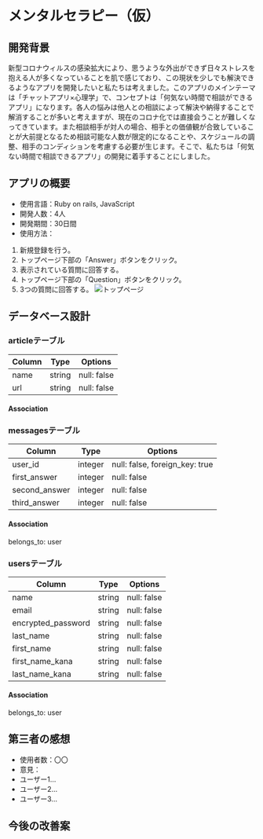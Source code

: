 # メンタルセラピー（仮）


## 開発背景

新型コロナウィルスの感染拡大により、思うような外出ができず日々ストレスを抱える人が多くなっていることを肌で感じており、この現状を少しでも解決できるようなアプリを開発したいと私たちは考えました。このアプリのメインテーマは「チャットアプリ×心理学」で、コンセプトは「何気ない時間で相談ができるアプリ」になります。各人の悩みは他人との相談によって解決や納得することで解消することが多いと考えますが、現在のコロナ化では直接会うことが難しくなってきています。また相談相手が対人の場合、相手との価値観が合致していることが大前提となるため相談可能な人数が限定的になることや、スケジュールの調整、相手のコンディションを考慮する必要が生じます。そこで、私たちは「何気ない時間で相談できるアプリ」の開発に着手することにしました。

## アプリの概要
- 使用言語：Ruby on rails, JavaScript 
- 開発人数：4人
- 開発期間：30日間
- 使用方法：
1. 新規登録を行う。
2. トップページ下部の「Answer」ボタンをクリック。
3. 表示されている質問に回答する。
4. トップページ下部の「Question」ボタンをクリック。
5. 3つの質問に回答する。
![トップページ](https://i.gyazo.com/b92f58e4d57ef23beb1aaddb19325348.jpg)

## データベース設計

### articleテーブル
|Column|Type|Options|
|------|----|-------|
|name|string|null: false|
|url|string|null: false|
#### Association

### messagesテーブル
|Column|Type|Options|
|------|----|-------|
|user_id|integer|null: false, foreign_key: true|
|first_answer|integer|null: false|
|second_answer|integer|null: false|
|third_answer|integer|null: false|
#### Association
belongs_to: user

### usersテーブル
|Column|Type|Options|
|------|----|-------|
|name|string|null: false|
|email|string|null: false|
|encrypted_password|string|null: false|
|last_name|string|null: false|
|first_name|string|null: false|
|first_name_kana|string|null: false|
|last_name_kana|string|null: false|
#### Association
belongs_to: user

## 第三者の感想
- 使用者数：〇〇
- 意見：
- ユーザー1…
- ユーザー2…
- ユーザー3…

## 今後の改善案




